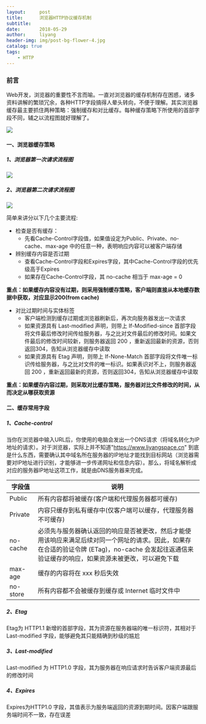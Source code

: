```yaml
---
layout:     post
title:      浏览器HTTP协议缓存机制
subtitle:   
date:       2018-05-29
author:     liyang
header-img: img/post-bg-flower-4.jpg
catalog: true
tags:
    - HTTP
---
```



### 前言
Web开发，浏览器的重要性不言而喻。一直对浏览器的缓存机制存在困惑，诸多资料讲解的繁琐冗余，各种HTTP字段搞得人晕头转向，不便于理解。其实浏览器缓存最主要抓住两种策略：强制缓存和对比缓存。每种缓存策略下所使用的首部字段不同，辅之以流程图就好理解了。

![](http://dev.fenzhitech.com/res/aa0fa6367609598c2ada54bcf1e3ca65.png)

#### 一、浏览器缓存策略

##### 1、浏览器第一次请求流程图

![](http://dev.fenzhitech.com/res/c6bf67a7c8f8d2d5380c1b601335b887.png)

##### 2、浏览器第二次请求流程图

![](http://dev.fenzhitech.com/res/2fd57b5e941b9e9aaf8432a1e1224a58.png)

简单来讲分以下几个主要流程:
* 检查是否有缓存：
  * 先看Cache-Control字段值，如果值设定为Public、Private、no-cache、max-age 中的任意一种，表明响应内容可以被客户端存储
* 辨别缓存内容是否过期
  * 查看Cache-Control字段和Expires字段，其中Cache-Control字段的优先级高于Expires
  * 如果存在Cache-Control字段，其 no-cache 相当于 max-age = 0    

**重点：如果缓存内容没有过期，则采用强制缓存策略，客户端则直接从本地缓存数据中获取，对应显示200(from cache)**

 * 对比过期时间与实体标签
    * 客户端检测到缓存过期或浏览器刷新后，再次向服务器发出一次请求
    * 如果资源具有 Last-modified 声明，则带上 If-Modified-since 首部字段将文件最后修改时间传给服务器，与之比对文件最后的修改时间。如果文件最后的修改时间较新，则服务器返回 200 ，重新返回最新的资源，否则返回304，告知从浏览器缓存中读取
    * 如果资源具有 Etag 声明，则带上 If-None-Match 首部字段将文件唯一标识传给服务器，与之比对文件的唯一标识。如果表识对不上，则服务器返回 200 ，重新返回最新的资源，否则返回304，告知从浏览器缓存中读取

**重点：如果缓存内容过期，则采取对比缓存策略，服务器对比文件修改的时间，从而决定从哪获取资源**  

#### 二、缓存常用字段

##### 1、Cache-control

当你在浏览器中输入URL后，你使用的电脑会发出一个DNS请求（将域名转化为IP地址的请求）。对于浏览器，实际上并不知道"https://www.liyangspace.cn" 到底是什么东西，需要确认其中域名所在服务器的IP地址才能找到目标网站（浏览器需要对IP地址进行识别，才能够进一步传递网址和信息内容）。那么，将域名解析成对应的服务器IP地址这项工作，就是由DNS服务器来完成。


 字段值       | 说明
 ----------- | -----------------
 Public      | 所有内容都将被缓存(客户端和代理服务器都可缓存)
 Private     | 内容只缓存到私有缓存中(仅客户端可以缓存，代理服务器不可缓存)     
 no-cache    | 必须先与服务器确认返回的响应是否被更改，然后才能使用该响应来满足后续对同一个网址的请求。因此，如果存在合适的验证令牌 (ETag)，no-cache 会发起往返通信来验证缓存的响应，如果资源未被更改，可以避免下载
 max-age     | 缓存的内容将在 xxx 秒后失效
 no-store    | 所有内容都不会被缓存到缓存或 Internet 临时文件中


##### 2、Etag

Etag为 HTTP1.1 新增的首部字段，其为资源在服务器端的唯一标识符，其相对于 Last-modified 字段，能够避免其只能精确到秒级的尴尬

##### 3、Last-modified
Last-modified 为 HTTP1.0 字段，其为服务器在响应请求时告诉客户端资源最后的修改时间

##### 4、Expires
Expires为HTTP1.0 字段，其值表示为服务端返回的资源到期时间。因客户端跟服务端时间不一致，存在误差
